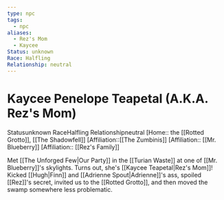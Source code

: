 ```yaml
---
type: npc
tags:
  - npc
aliases:
  - Rez's Mom
  - Kaycee
Status: unknown
Race: Halfling
Relationship: neutral
---
```

# Kaycee Penelope Teapetal (A.K.A. Rez's Mom)
<span class="dataview inline-field"><span class="inline-field-key">Status</span><span class="inline-field-value">unknown</span></span>
<span class="dataview inline-field"><span class="inline-field-key">Race</span><span class="inline-field-value">Halfling</span></span>
<span class="dataview inline-field"><span class="inline-field-key">Relationship</span><span class="inline-field-value">neutral</span></span>
[Home:: the [[Rotted Grotto]], [[The Shadowfell]]
[Affiliation::[[The Zumbinis]]
[Affiliation:: [[Mr. Blueberry]]
[Affiliation:: [[Rez's Family]]

Met [[The Unforged Few|Our Party]] in the [[Turian Waste]] at one of [[Mr. Blueberry]]'s skylights. Turns out, she's [[Kaycee Teapetal|Rez's Mom]]! Kicked [[Hugh|Finn]] and [[Adrienne Spout|Adrienne]]'s ass, spoiled [[Rez]]'s secret, invited us to the [[Rotted Grotto]], and then moved the swamp somewhere less problematic. 

